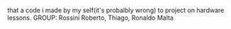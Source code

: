 that a code i made by my self(it's probalbly wrong) to project on hardware lessons. GROUP: Rossini Roberto, Thiago, Ronaldo Malta
